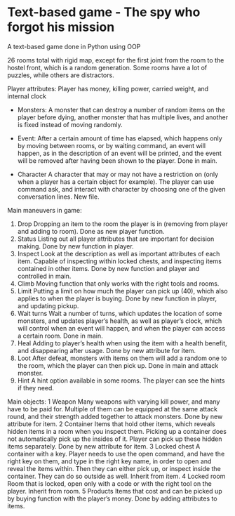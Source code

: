 # Text-based game - The spy who forgot his mission

A text-based game done in Python using OOP

26 rooms total with rigid map, except for the first joint from the room to the hostel front, which is a random generation. Some rooms have a lot of puzzles, while others are distractors.

Player attributes: Player has money, killing power, carried weight, and internal clock

* Monsters: A monster that can destroy a number of random items on the player before dying, another monster that has multiple lives, and another is fixed instead of moving randomly.

* Event:	After a certain amount of time has elapsed, which happens only by moving between rooms, or by waiting command, an event will happen, as in the description of an event will be printed, and the event will be removed after having been shown to the player. Done in main.

* Character	A character that may or may not have a restriction on (only when a player has a certain object for example). The player can use command ask, and interact with character by choosing one of the given conversation lines. New file.

Main maneuvers in game:
1.	Drop	Dropping an item to the room the player is in (removing from player and adding to room). Done as new player function.
2.	Status	Listing out all player attributes that are important for decision making. Done by new function in player.
3.	Inspect	Look at the description as well as important attributes of each item. Capable of inspecting within locked chests, and inspecting items contained in other items. Done by new function and player and controlled in main.
4. Climb	Moving function that only works with the right tools and rooms.
5.	Limit	Putting a limit on how much the player can pick up (40), which also applies to when the player is buying. Done by new function in player, and updating pickup.
6.	Wait turns	Wait a number of turns, which updates the location of some monsters, and updates player’s health, as well as player’s clock, which will control when an event will happen, and when the player can access a certain room. Done in main.
7.	Heal	Adding to player’s health when using the item with a health benefit, and disappearing after usage. Done by new attribute for item.
8. Loot	After defeat, monsters with items on them will add a random one to the room, which the player can then pick up. Done in main and attack monster.
9. Hint	A hint option available in some rooms. The player can see the hints if they need.

Main objects:
1	Weapon	Many weapons with varying kill power, and many have to be paid for. Multiple of them can be equipped at the same attack round, and their strength added together to attack monsters. Done by new attribute for item.
2	Container	Items that hold other items, which reveals hidden items in a room when you inspect them. Picking up a container does not automatically pick up the insides of it. Player can pick up these hidden items separately. Done by new attribute for item.
3	Locked chest	A container with a key. Player needs to use the open command, and have the right key on them, and type in the right key name, in order to open and reveal the items within. Then they can either pick up, or inspect inside the container. They can do so outside as well. Inherit from item.
4	Locked room	Room that is locked, open only with a code or with the right tool on the player. Inherit from room.
5	Products	Items that cost and can be picked up by buying function with the player’s money. Done by adding attributes to items.



